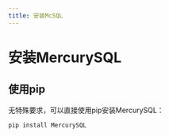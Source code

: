 ```yaml
---
title: 安装McSQL
---
```

# 安装MercurySQL
## 使用pip

无特殊要求，可以直接使用pip安装MercurySQL：
```bash
pip install MercurySQL
```